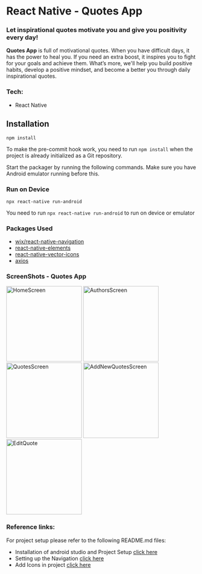 # React Native - Quotes App

### Let inspirational quotes motivate you and give you positivity every day!

**Quotes App** is full of motivational quotes. When you have difficult days, it has the power to heal you.
If you need an extra boost, it inspires you to fight for your goals and achieve them.
What’s more, we'll help you build positive habits, develop a positive mindset, and become a better you through daily inspirational quotes.

### Tech:

- React Native

## Installation

```
npm install
```

To make the pre-commit hook work, you need to run `npm install` when the project is already initialized as a Git repository.

Start the packager by running the following commands. Make sure you have Android emulator running before this.

### Run on Device

```
npx react-native run-android
```

You need to run `npx react-native run-android` to run on device or emulator

### Packages Used

- [wix/react-native-navigation](https://wix.github.io/react-native-navigation/docs/installing)
- [react-native-elements](https://reactnativeelements.com/docs/installation)
- [react-native-vector-icons](https://www.npmjs.com/package/react-native-vector-icons)
- [axios](https://www.npmjs.com/package/axios)

### ScreenShots - Quotes App

<img src="./src/assets/Screenshot_1663916550.png" width="200" alt='HomeScreen'> <img src="./src/assets/Screenshot_1663916561.png" width="200" alt='AuthorsScreen'> <img src="./src/assets/Screenshot_1663916564.png" width="200" alt='QuotesScreen'> <img src="./src/assets/Screenshot_1663916568.png" width="200" alt='AddNewQuotesScreen'> <img src="./src/assets/Screenshot_1663916577.png" width="200" alt='EditQuote'>

### Reference links:

For project setup please refer to the following README.md files:

- Installation of android studio and Project Setup [click here](https://github.com/CCI-CodeCrunch/app-quotes/blob/main/ReactNative/react-native-01/README.md)
- Setting up the Navigation [click here](https://github.com/CCI-CodeCrunch/app-quotes/blob/main/ReactNative/react-native-02/README.md)
- Add Icons in project [click here](https://github.com/CCI-CodeCrunch/app-quotes/blob/main/ReactNative/react-native-03/README.md)

